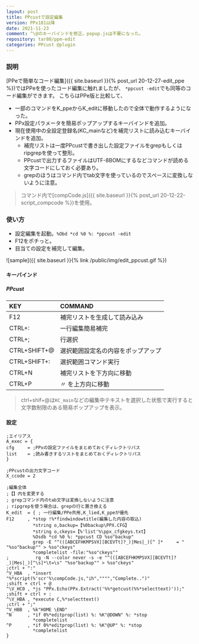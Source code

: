 ```yaml
---
layout: post
title: PPcustで設定編集
version: PPx181以降
date: 2021-11-23
comment: ^\@のキーバインドを修正。popup.jsは不要になった。
repository: tar80/ppm-edit
categories: PPcust @plugin
---
```


### 説明

[PPeで簡単なコード編集]({{ site.baseurl }}{% post_url 20-12-27-edit_ppe %})ではPPeを使ったコード編集に触れましたが、
`*ppcust -edit`でも同等のコード編集ができます。
こちらはPPe版と比較して、

- 一部のコマンドをK\_ppeからK\_editに移動したので全体で動作するようになった。
- PPx設定パラメータを簡易ポップアップするキーバインドを追加。
- 現在使用中の全設定登録名(KC\_mainなど)を補完リストに読み込むキーバインドを追加。
  - 補完リストは一度PPcustで書き出した設定ファイルをgrepもしくはripgrepを使って整形。
  - PPcustで出力するファイルはUTF-8BOMにするなどコマンドが読める文字コードにしておく必要あり。
  - grepのほうはコマンド内でtab文字を使っているのでスペースに変換しないように注意。

> コマンド内で[compCode.js]({{ site.baseurl }}{% post_url 20-12-22-script_compcode %})を使用。

### 使い方

- 設定編集を起動。`%Obd *cd %0 %: *ppcust -edit`
- F12をポチっと。
- 目当ての設定を補完して編集。

![sample]({{ site.baseurl }}{% link /public/img/edit_ppcust.gif %})

#### キーバインド

##### PPcust

| KEY | COMMAND |
|:-|:-|
| F12 | 補完リストを生成して読み込み |
| CTRL+: | 一行編集簡易補完 |
| CTRL+; | 行選択 |
| CTRL+SHIFT+@ | 選択範囲設定名の内容をポップアップ |
| CTRL+SHIFT+: | 選択範囲コマンド実行 |
| CTRL+N | 補完リストを下方向に移動 |
| CTRL+P | 〃        を上方向に移動 |


> ctrl+shif+@は`KC_main`などの編集中テキストを選択した状態で実行すると
文字数制限のある簡易ポップアップを表示。

#### 設定

```text
;エイリアス
A_exec = {
cfg     = ;PPxの設定ファイルをまとめておくディレクトリパス
list    = ;読み書きするリストをまとめておくディレクトリパス
}

;PPcustの出力文字コード
X_ccode = 2

;編集全体
;【】内を変更する
; grepコマンド内のtab文字は変換しないように注意
; ripgrepを使う場合は、grepの行と置き換える
K_edit  = { ; 一行編集/PPe共用,K_lied,K_ppeが優先
F12     , *stop !%*findwindowtitle(編集した内容の取込)
          *string o,backup=【%0backup\PPX.CFG】
          *string o,ckeys=【%'list'%\ppx_cfgkeys.txt】
          %Osdb *cd %0 %: *ppcust CD %so"backup"
          grep -E "^(([ABCEFHKMPSVX][BCEVTt]?_)|Mes|_)[^ ]*     = " "%so"backup"" > %so"ckeys"
          *completelist -file:"%so"ckeys""
;          rg -N --color never -s -e "^(([ABCEFHKMPSVX][BCEVTt]?_)|Mes|_)[^\s]*\t=\s" "%so"backup"" > %so"ckeys"
;ctrl + ":"
^V_HBA  , *insert "%*script(%'scr'%\compCode.js,"ih","""","Complete..")"
;shift + ctrl + @
^\V_HC0 , *js "PPx.Echo(PPx.Extract('%%*getcust(%%*selecttext)'));"
;shift + ctrl + :
^\V_HBA , *execute C,%*selecttext()
;ctrl + ";"
^V_HBB  , %k"HOME \END"
^N      , *if 0%*editprop(list) %: %K"@DOWN" %: *stop
          *completelist
^P      , *if 0%*editprop(list) %: %K"@UP" %: *stop
          *completelist
}
```

<!-- popup\.js                                         -->
<!-- ```javascript                                     -->
<!-- PPx.Echo(PPx.Extract('%*getcust(%*selecttext)')); -->
<!-- ```                                               -->

